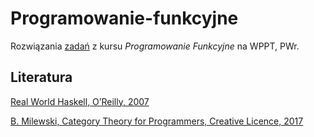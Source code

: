 # Programowanie-funkcyjne
Rozwiązania [zadań](https://cs.pwr.edu.pl/cichon/2018_19_b/Functional/Zadania/Functional_2019.pdf) z kursu *Programowanie Funkcyjne* na WPPT, PWr.

## Literatura
[Real World Haskell, O’Reilly, 2007](http://book.realworldhaskell.org/read/)

[B. Milewski, Category Theory for Programmers, Creative Licence, 2017](https://unglueit-files.s3.amazonaws.com/ebf/e90890f0a6ea420c9825657d6f3a851d.pdf)
